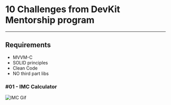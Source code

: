 # 10 Challenges from DevKit Mentorship program
---

## Requirements
- MVVM-C
- SOLID principles
- Clean Code
- NO third part libs

### #01 - IMC Calculator

![IMC Gif](https://github.com/gaspar-d/DevKit_Challenges/blob/main/Challenge/Resources/IMC.gif)
